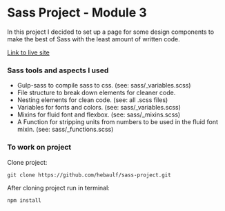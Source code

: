 # Sass Project - Module 3

In this project I decided to set up a page for some design components to make the best of Sass with the least amount of written code.

[Link to live site](https://hebaulf.github.io/sass-project/)



### Sass tools and aspects I used

- Gulp-sass to compile sass to css. (see: sass/\_variables.scss)
- File structure to break down elements for cleaner code.
- Nesting elements for clean code. (see: all .scss files)
- Variables for fonts and colors. (see: sass/\_variables.scss)
- Mixins for fluid font and flexbox. (see: sass/\_mixins.scss)
- A Function for stripping units from numbers to be used in the fluid font mixin. (see: sass/\_functions.scss)



### To work on project

Clone project:

`git clone https://github.com/hebaulf/sass-project.git`

After cloning project run in terminal:

`npm install`
